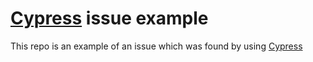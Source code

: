 # [Cypress](https://github.com/cypress-io/cypress) issue example
This repo is an example of an issue which was found by using [Cypress](https://github.com/cypress-io/cypress)
